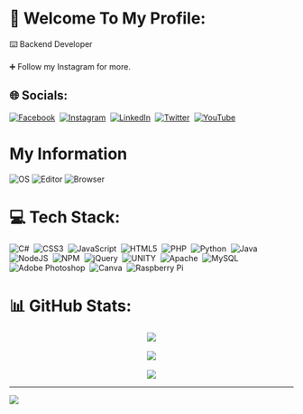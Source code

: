 # 💫 Welcome To My Profile:
⌨️ Backend Developer<br><br>➕ Follow my Instagram for more.


## 🌐 Socials:
[![Facebook](https://img.shields.io/badge/Facebook-%231877F2.svg?logo=Facebook&logoColor=white)](https://facebook.com/HuseyinKonakHK)&nbsp; [![Instagram](https://img.shields.io/badge/Instagram-%23E4405F.svg?logo=Instagram&logoColor=white)](https://instagram.com/huseyinkonakhk)&nbsp; [![LinkedIn](https://img.shields.io/badge/LinkedIn-%230077B5.svg?logo=linkedin&logoColor=white)](https://linkedin.com/in/hüseyin-konak-80304b228/)&nbsp; [![Twitter](https://img.shields.io/badge/Twitter-%231DA1F2.svg?logo=Twitter&logoColor=white)](https://twitter.com/HuseyinKonak20)&nbsp; [![YouTube](https://img.shields.io/badge/YouTube-%23FF0000.svg?logo=YouTube&logoColor=white)](https://youtube.com/@huseyinkonakyt7766) 

# My Information
![OS](https://img.shields.io/badge/Windows%2011-OS?style=flat&logo=Windows&label=%20OS&color=%2300a1f1)
![Editor](https://img.shields.io/badge/Editor-Visual_Studio_Code-informational?style=flat&logo=visual-studio-code&logoColor=white&color=blue)
![Browser](https://img.shields.io/badge/Opera%20GX-Browser?style=flat&logo=opera&label=Browser&color=%2300a1f1)


# 💻 Tech Stack:
![C#](https://img.shields.io/badge/c%23-%23239120.svg?style=flat&logo=c-sharp&logoColor=white)&nbsp;
![CSS3](https://img.shields.io/badge/css3-%231572B6.svg?style=flat&logo=css3&logoColor=white)&nbsp;
![JavaScript](https://img.shields.io/badge/javascript-%23323330.svg?style=flat&logo=javascript&logoColor=%23F7DF1E)&nbsp;
![HTML5](https://img.shields.io/badge/html5-%23E34F26.svg?style=flat&logo=html5&logoColor=white)&nbsp;
![PHP](https://img.shields.io/badge/php-%23777BB4.svg?style=flat&logo=php&logoColor=white)&nbsp;
![Python](https://img.shields.io/badge/python-3670A0?style=flat&logo=python&logoColor=ffdd54)&nbsp;
![Java](https://img.shields.io/badge/java-%23ED8B00.svg?style=flat&logo=java&logoColor=white)&nbsp; 
![NodeJS](https://img.shields.io/badge/node.js-6DA55F?style=flat&logo=node.js&logoColor=white)&nbsp; 
![NPM](https://img.shields.io/badge/NPM-%23000000.svg?style=flat&logo=npm&logoColor=white)&nbsp; 
![jQuery](https://img.shields.io/badge/jquery-%230769AD.svg?style=flat&logo=jquery&logoColor=white)&nbsp;
![UNITY](https://img.shields.io/badge/Unity-%2320232a.svg?style=flat&logo=unity&logoColor=white)&nbsp; 
![Apache](https://img.shields.io/badge/apache-%23D42029.svg?style=flat&logo=apache&logoColor=white)&nbsp; 
![MySQL](https://img.shields.io/badge/mysql-%2300f.svg?style=flat&logo=mysql&logoColor=white)&nbsp;
![Adobe Photoshop](https://img.shields.io/badge/adobephotoshop-%2331A8FF.svg?style=flat&logo=adobephotoshop&logoColor=white)&nbsp; 
![Canva](https://img.shields.io/badge/Canva-%2300C4CC.svg?style=flat&logo=Canva&logoColor=white)&nbsp; 
![Raspberry Pi](https://img.shields.io/badge/-RaspberryPi-C51A4A?style=flat&logo=Raspberry-Pi)

# 📊 GitHub Stats:
<p align="center">
    <img src="https://github-readme-stats.vercel.app/api?username=HuseyinKonak&theme=vue-dark&hide_border=false&include_all_commits=true&count_private=true"> <br/><br/>
    <img src="https://github-readme-streak-stats.herokuapp.com/?user=HuseyinKonak&theme=vue-dark&hide_border=false"><br/><br/>
    <img src="https://github-readme-stats.vercel.app/api/top-langs/?username=HuseyinKonak&theme=vue-dark&hide_border=false&include_all_commits=true&count_private=true&layout=compact">
<p>

---
[![](https://visitcount.itsvg.in/api?id=HuseyinKonak&icon=0&color=3)](https://visitcount.itsvg.in)

<!-- Proudly created with GPRM ( https://gprm.itsvg.in ) -->
